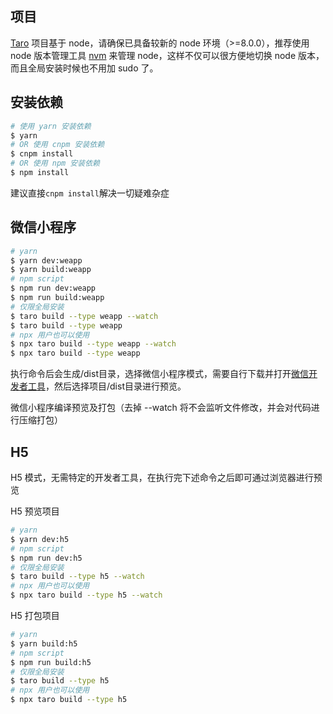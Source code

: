 ## 项目

[Taro](https://nervjs.github.io/taro/docs/README.html) 项目基于 node，请确保已具备较新的 node 环境（>=8.0.0），推荐使用 node 版本管理工具 [nvm](https://github.com/creationix/nvm) 来管理 node，这样不仅可以很方便地切换 node 版本，而且全局安装时候也不用加 sudo 了。


## 安装依赖
```bash
# 使用 yarn 安装依赖
$ yarn
# OR 使用 cnpm 安装依赖
$ cnpm install
# OR 使用 npm 安装依赖
$ npm install
```
建议直接`cnpm install`解决一切疑难杂症


## 微信小程序

```bash
# yarn
$ yarn dev:weapp
$ yarn build:weapp
# npm script
$ npm run dev:weapp
$ npm run build:weapp
# 仅限全局安装
$ taro build --type weapp --watch
$ taro build --type weapp
# npx 用户也可以使用
$ npx taro build --type weapp --watch
$ npx taro build --type weapp
```
执行命令后会生成/dist目录，选择微信小程序模式，需要自行下载并打开[微信开发者工具](https://developers.weixin.qq.com/miniprogram/dev/devtools/download.html)，然后选择项目/dist目录进行预览。

微信小程序编译预览及打包（去掉 --watch 将不会监听文件修改，并会对代码进行压缩打包）

## H5

H5 模式，无需特定的开发者工具，在执行完下述命令之后即可通过浏览器进行预览

H5 预览项目

```bash
# yarn
$ yarn dev:h5
# npm script
$ npm run dev:h5
# 仅限全局安装
$ taro build --type h5 --watch
# npx 用户也可以使用
$ npx taro build --type h5 --watch
```

H5 打包项目

```bash
# yarn
$ yarn build:h5
# npm script
$ npm run build:h5
# 仅限全局安装
$ taro build --type h5
# npx 用户也可以使用
$ npx taro build --type h5
```